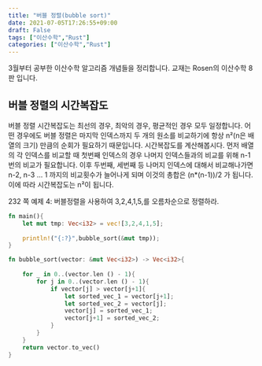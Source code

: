 ```yaml
---
title: "버블 정렬(bubble sort)"
date: 2021-07-05T17:26:55+09:00
draft: False
tags: ["이산수학","Rust"]
categories: ["이산수학","Rust"]
---
```


3월부터 공부한 이산수학 알고리즘 개념들을 정리합니다. 교재는 Rosen의 이산수학 8판 입니다.

## 버블 정렬의 시간복잡도

버블 정렬 시간복잡도는 최선의 경우, 최악의 경우, 평균적인 경우 모두 일정합니다. 어떤 경우에도 버블 정렬은 마지막 인덱스까지 두 개의 원소를 비교하기에 항상 n²(n은 배열의 크기) 만큼의 순회가 필요하기 때문입니다. 시간복잡도를 계산해봅시다. 먼저 배열의 각 인덱스를 비교할 때 첫번째 인덱스의 경우 나머지 인덱스들과의 비교를 위해 n-1 번의 비교가 필요합니다. 이후 두번째, 세번째 등 나머지 인덱스에 대해서 비교해나가면 n-2, n-3 ... 1 까지의 비교횟수가 늘어나게 되며 이것의 총합은 (n*(n-1))/2 가 됩니다. 이에 따라 시간복잡도는 n²이 됩니다.

232 쪽 예제 4: 버블정렬을 사용하여 3,2,4,1,5,를 오름차순으로 정렬하라.

```Rust
fn main(){
    let mut tmp: Vec<i32> = vec![3,2,4,1,5];
        
    println!("{:?}",bubble_sort(&mut tmp));
}

fn bubble_sort(vector: &mut Vec<i32>) -> Vec<i32>{
    
    for _ in 0..(vector.len () - 1){
        for j in 0..(vector.len () - 1){
            if vector[j] > vector[j+1]{
                let sorted_vec_1 = vector[j+1];
                let sorted_vec_2 = vector[j];
                vector[j] = sorted_vec_1;
                vector[j+1] = sorted_vec_2;
            }
        }
    }
    return vector.to_vec()
}

```